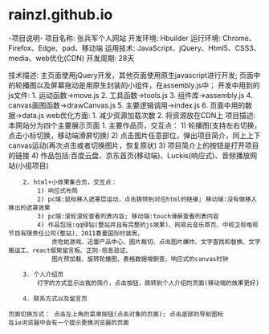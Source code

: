 # rainzl.github.io
-项目说明-
项目名称: 张兵军个人网站
开发环境: Hbuilder
运行环境: Chrome、Firefox、Edge、pad、移动端
运用技术: JavaScript、jQuery、Html5、CSS3、media、web优化(CDN)
开发周期: 28天

技术描述: 
	主页面使用jQuery开发，其他页面使用原生javascript进行开发;
	页面中的轮播图以及屏幕拖动是用原生封装的小组件，在assembly.js中；
	开发中用到的js文件: 
		1. 运动函数->move.js
		2. 工具函数->tools.js
		3. 组件库->assembly.js
		4. canvas画图函数->drawCanvas.js
		5. 主要逻辑调用->index.js
		6. 页面中用的数据->data.js
	web优化方面:
		1. 减少资源加载次数
		2. 将资源放在CDN上
项目描述:
	本网站分为四个主要展示页面
		1. 主要作品页，交互点：
			1) 轮播图(支持左右切换，点击小标切换，移动端滑屏切换)
			2) 点击图片任意部位，弹出项目简介，同上上下canvas运动(再次点击或者切换图片，恢复原状)
			3) 项目简介上的按钮是打开项目的链接
			4) 作品包括:百度云盘、京东首页(移动端)、Luckis(响应式)、音频播放网站(小组项目)

		2. html+小效果集合页，交互点：
			1) 响应式布局
			2) pc端:鼠标移入遮罩层运动，点击跳转到对应html的链接; 移动端:没有做移入移出的遮罩效果 
			3) pc端:滚轮滚轮查看列表内容; 移动端:touch滑屏查看列表内容
			4) 作品包括:qq绿钻(整站并且有完整的js效果)、网易云音乐首页、中视卫视电视节目有限责任公司(整站)、2011春夏国际时装周、
				贪吃蛇游戏、迅雷产品中心、图片裁切、点击图片爆炸、文字查找和替换、文字搬运工、react框架留言板、正则-信息验证、
				图片预加载、旋转轮播图、表格数据增删查、响应式的canvas时钟

		3. 个人介绍页
			打字的方式显示出我的简介，点击按钮，跳转到个人介绍的页面(移动端的效果更好)

		4. 联系方式以及留言页

	页面切换方式： 点击左上角的菜单按钮(点击对象的页面); 点击底部的导航图标
	在ie浏览器中会有一个提示更换浏览器的页面
		

